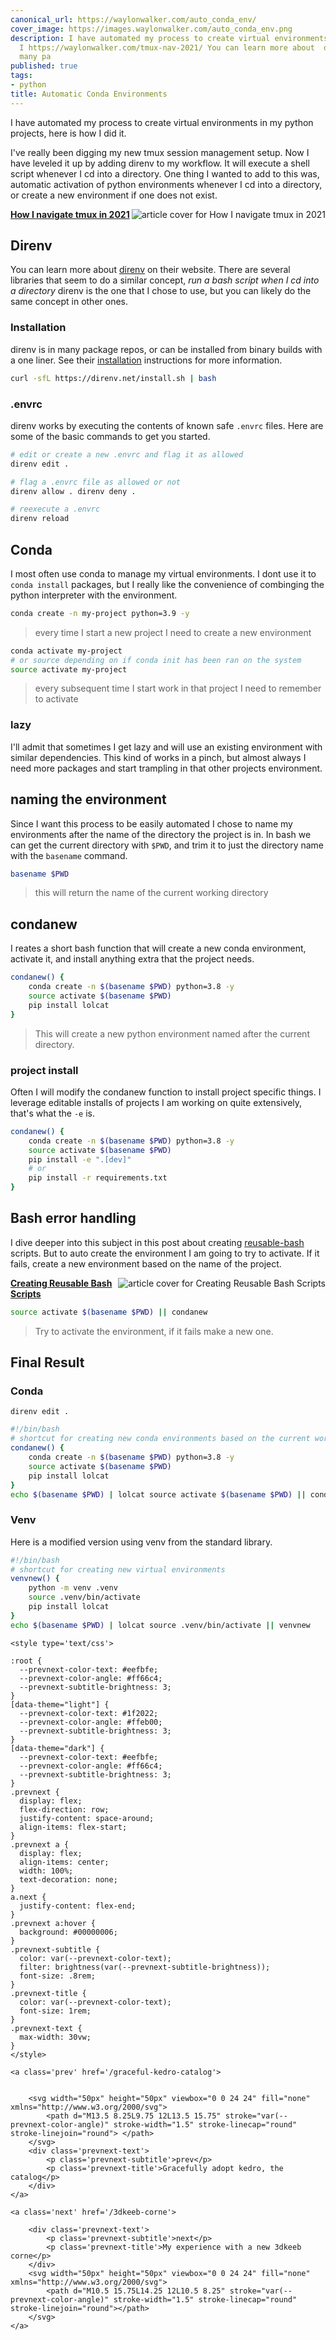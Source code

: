 ```yaml
---
canonical_url: https://waylonwalker.com/auto_conda_env/
cover_image: https://images.waylonwalker.com/auto_conda_env.png
description: I have automated my process to create virtual environments in my python
  I https://waylonwalker.com/tmux-nav-2021/ You can learn more about  direnv is in
  many pa
published: true
tags:
- python
title: Automatic Conda Environments
---
```


I have automated my process to create virtual environments in my python projects, here is how I did it.

I've really been digging my new tmux session management setup.  Now I have leveled it up by adding direnv to my workflow.  It will execute a shell script whenever I cd into a directory.  One thing I wanted to add to this was, automatic activation of python environments whenever I cd into a directory, or create a new environment if one does not exist.


  <div class="onelinelink-wrapper">
      <a class="onelinelink" href="https://waylonwalker.com/tmux-nav-2021/">
          <img style="float: right;" align='right' src="https://images.waylonwalker.com/tmux-nav-2021-og_250x140.png" alt="article cover for 
 How I navigate tmux in 2021
"/>
          <p><strong>
 How I navigate tmux in 2021
</strong></p>
      </a>
  </div>


## Direnv

You can learn more about [direnv](https://direnv.net/) on their website.  There are several libraries that seem to do a similar concept, _run a bash script when I cd into a directory_ direnv is the one that I chose to use, but you can likely do the same concept in other ones.

### Installation

direnv is in many package repos, or can be installed from binary builds with a one liner. See their [installation](https://direnv.net/docs/installation.html) instructions for more information.

``` bash
curl -sfL https://direnv.net/install.sh | bash
```

### .envrc

direnv works by executing the contents of known safe `.envrc` files.  Here are some of the basic commands to get you started.

``` bash
# edit or create a new .envrc and flag it as allowed
direnv edit .

# flag a .envrc file as allowed or not
direnv allow . direnv deny .

# reexecute a .envrc
direnv reload
```

## Conda

I most often use conda to manage my virtual environments.  I dont use it to
`conda install` packages, but I really like the convenience of combinging the
python interpreter with the environment.


``` bash
conda create -n my-project python=3.9 -y
```

> every time I start a new project I need to create a new environment

``` bash
conda activate my-project
# or source depending on if conda init has been ran on the system
source activate my-project
```

> every subsequent time I start work in that project I need to remember to activate

### lazy

I'll admit that sometimes I get lazy and will use an existing environment with similar dependencies.  This kind of works in a pinch, but almost always I need more packages and start trampling in that other projects environment.


## naming the environment

Since I want this process to be easily automated I chose to name my environments after the name of the directory the project is in.  In bash we can get the current directory with `$PWD`, and trim it to just the directory name with the `basename` command.

``` bash
basename $PWD
```

> this will return the name of the current working directory

## condanew

I reates a short bash function that will create a new conda environment, activate it, and install anything extra that the project needs.

``` bash
condanew() {
    conda create -n $(basename $PWD) python=3.8 -y
    source activate $(basename $PWD)
    pip install lolcat
}
```

> This will create a new python environment named after the current directory.

### project install

Often I will modify the condanew function to install project specific things. I leverage editable installs of projects I am working on quite extensively, that's what the `-e` is.

``` bash
condanew() {
    conda create -n $(basename $PWD) python=3.8 -y
    source activate $(basename $PWD)
    pip install -e ".[dev]"
    # or
    pip install -r requirements.txt
}
```

## Bash error handling

I dive deeper into this subject in this post about creating [reusable-bash](https://waylonwalker.com/reusable-bash/#error-handling) scripts.  But to auto create the environment I am going to try to activate.  If it fails, create a new environment based on the name of the project.


  <div class="onelinelink-wrapper">
      <a class="onelinelink" href="https://waylonwalker.com/reusable-bash/">
          <img style="float: right;" align='right' src="https://images.waylonwalker.com/reusable-bash-og_250x140.png" alt="article cover for 
 Creating Reusable Bash Scripts
"/>
          <p><strong>
 Creating Reusable Bash Scripts
</strong></p>
      </a>
  </div>


``` bash
source activate $(basename $PWD) || condanew
```

> Try to activate the environment, if it fails make a new one.

## Final Result


### Conda


```
direnv edit .
```

``` bash
#!/bin/bash
# shortcut for creating new conda environments based on the current working directory
condanew() {
    conda create -n $(basename $PWD) python=3.8 -y
    source activate $(basename $PWD)
    pip install lolcat
}
echo $(basename $PWD) | lolcat source activate $(basename $PWD) || condanew
```

### Venv

Here is a modified version using venv from the standard library.

``` bash
#!/bin/bash
# shortcut for creating new virtual environments
venvnew() {
    python -m venv .venv
    source .venv/bin/activate
    pip install lolcat
}
echo $(basename $PWD) | lolcat source .venv/bin/activate || venvnew
```
<div class='prevnext'>

    <style type='text/css'>

    :root {
      --prevnext-color-text: #eefbfe;
      --prevnext-color-angle: #ff66c4;
      --prevnext-subtitle-brightness: 3;
    }
    [data-theme="light"] {
      --prevnext-color-text: #1f2022;
      --prevnext-color-angle: #ffeb00;
      --prevnext-subtitle-brightness: 3;
    }
    [data-theme="dark"] {
      --prevnext-color-text: #eefbfe;
      --prevnext-color-angle: #ff66c4;
      --prevnext-subtitle-brightness: 3;
    }
    .prevnext {
      display: flex;
      flex-direction: row;
      justify-content: space-around;
      align-items: flex-start;
    }
    .prevnext a {
      display: flex;
      align-items: center;
      width: 100%;
      text-decoration: none;
    }
    a.next {
      justify-content: flex-end;
    }
    .prevnext a:hover {
      background: #00000006;
    }
    .prevnext-subtitle {
      color: var(--prevnext-color-text);
      filter: brightness(var(--prevnext-subtitle-brightness));
      font-size: .8rem;
    }
    .prevnext-title {
      color: var(--prevnext-color-text);
      font-size: 1rem;
    }
    .prevnext-text {
      max-width: 30vw;
    }
    </style>
    
    <a class='prev' href='/graceful-kedro-catalog'>
    

        <svg width="50px" height="50px" viewbox="0 0 24 24" fill="none" xmlns="http://www.w3.org/2000/svg">
            <path d="M13.5 8.25L9.75 12L13.5 15.75" stroke="var(--prevnext-color-angle)" stroke-width="1.5" stroke-linecap="round" stroke-linejoin="round"> </path>
        </svg>
        <div class='prevnext-text'>
            <p class='prevnext-subtitle'>prev</p>
            <p class='prevnext-title'>Gracefully adopt kedro, the catalog</p>
        </div>
    </a>
    
    <a class='next' href='/3dkeeb-corne'>
    
        <div class='prevnext-text'>
            <p class='prevnext-subtitle'>next</p>
            <p class='prevnext-title'>My experience with a new 3dkeeb corne</p>
        </div>
        <svg width="50px" height="50px" viewbox="0 0 24 24" fill="none" xmlns="http://www.w3.org/2000/svg">
            <path d="M10.5 15.75L14.25 12L10.5 8.25" stroke="var(--prevnext-color-angle)" stroke-width="1.5" stroke-linecap="round" stroke-linejoin="round"></path>
        </svg>
    </a>
  </div>